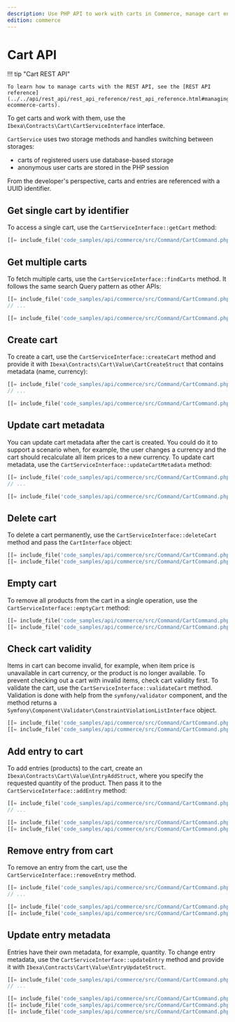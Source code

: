 ```yaml
---
description: Use PHP API to work with carts in Commerce, manage cart entries, or validate products.
edition: commerce
---
```


# Cart API

!!! tip "Cart REST API"

    To learn how to manage carts with the REST API, see the [REST API reference](../../api/rest_api/rest_api_reference/rest_api_reference.html#managing-ecommerce-carts).

To get carts and work with them, use the `Ibexa\Contracts\Cart\CartServiceInterface` interface.

`CartService` uses two storage methods and handles switching between storages:

- carts of registered users use database-based storage
- anonymous user carts are stored in the PHP session

From the developer's perspective, carts and entries are referenced with a UUID identifier. 

## Get single cart by identifier

To access a single cart, use the `CartServiceInterface::getCart` method:

``` php
[[= include_file('code_samples/api/commerce/src/Command/CartCommand.php', 66, 69) =]]
```

## Get multiple carts

To fetch multiple carts, use the `CartServiceInterface::findCarts` method. 
It follows the same search Query pattern as other APIs:

``` php
[[= include_file('code_samples/api/commerce/src/Command/CartCommand.php', 7, 8) =]]
// ...

[[= include_file('code_samples/api/commerce/src/Command/CartCommand.php', 52, 60) =]]
```

## Create cart

To create a cart, use the `CartServiceInterface::createCart` method and provide 
it with `Ibexa\Contracts\Cart\Value\CartCreateStruct` that contains metadata (name, currency):

``` php
[[= include_file('code_samples/api/commerce/src/Command/CartCommand.php', 5, 6) =]]
// ...

[[= include_file('code_samples/api/commerce/src/Command/CartCommand.php', 73, 81) =]]
```

## Update cart metadata

You can update cart metadata after the cart is created. 
You could do it to support a scenario when, for example, the user changes a currency 
and the cart should recalculate all item prices to a new currency. 
To update cart metadata, use the `CartServiceInterface::updateCartMetadata` method:

``` php
[[= include_file('code_samples/api/commerce/src/Command/CartCommand.php', 6, 7) =]]
// ...

[[= include_file('code_samples/api/commerce/src/Command/CartCommand.php', 85, 92) =]]
```

## Delete cart

To delete a cart permanently, use the `CartServiceInterface::deleteCart` method 
and pass the `CartInterface` object:

``` php
[[= include_file('code_samples/api/commerce/src/Command/CartCommand.php', 66, 67) =]]
[[= include_file('code_samples/api/commerce/src/Command/CartCommand.php', 126, 127) =]]
```

## Empty cart

To remove all products from the cart in a single operation, use the 
`CartServiceInterface::emptyCart` method:

``` php
[[= include_file('code_samples/api/commerce/src/Command/CartCommand.php', 66, 67) =]]
[[= include_file('code_samples/api/commerce/src/Command/CartCommand.php', 94, 95) =]]
```

## Check cart validity

Items in cart can become invalid, for example, when item price is unavailable 
in cart currency, or the product is no longer available. 
To prevent checking out a cart with invalid items, check cart validity first. 
To validate the cart, use the `CartServiceInterface::validateCart` method. 
Validation is done with help from the `symfony/validator` component, and the method 
returns a `Symfony\Component\Validator\ConstraintViolationListInterface` object.

``` php
[[= include_file('code_samples/api/commerce/src/Command/CartCommand.php', 66, 67) =]]
[[= include_file('code_samples/api/commerce/src/Command/CartCommand.php', 97, 98) =]]
```

## Add entry to cart

To add entries (products) to the cart, create an `Ibexa\Contracts\Cart\Value\EntryAddStruct`, 
where you specify the requested quantity of the product.
Then pass it to the `CartServiceInterface::addEntry` method: 

``` php
[[= include_file('code_samples/api/commerce/src/Command/CartCommand.php', 8, 9) =]]
// ...

[[= include_file('code_samples/api/commerce/src/Command/CartCommand.php', 66, 67) =]]
[[= include_file('code_samples/api/commerce/src/Command/CartCommand.php', 102, 109) =]]
```

## Remove entry from cart

To remove an entry from the cart, use the `CartServiceInterface::removeEntry` method.

``` php
[[= include_file('code_samples/api/commerce/src/Command/CartCommand.php', 8, 9) =]]
// ...

[[= include_file('code_samples/api/commerce/src/Command/CartCommand.php', 66, 67) =]]
[[= include_file('code_samples/api/commerce/src/Command/CartCommand.php', 112, 115) =]]
```

## Update entry metadata

Entries have their own metadata, for example, quantity. 
To change entry metadata, use the `CartServiceInterface::updateEntry` method 
and provide it with `Ibexa\Contracts\Cart\Value\EntryUpdateStruct`.

``` php
[[= include_file('code_samples/api/commerce/src/Command/CartCommand.php', 9, 10) =]]
// ...

[[= include_file('code_samples/api/commerce/src/Command/CartCommand.php', 66, 67) =]]
[[= include_file('code_samples/api/commerce/src/Command/CartCommand.php', 112, 113) =]]
[[= include_file('code_samples/api/commerce/src/Command/CartCommand.php', 117, 125) =]]
```

